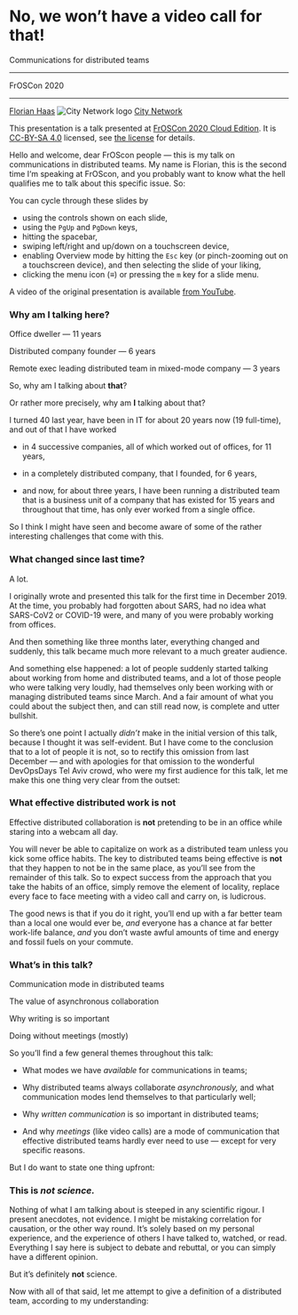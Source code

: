 # No, we won’t have a video call for that!
Communications for distributed teams

* * *

FrOSCon 2020

* * *

[Florian Haas](https://twitter.com/xahteiwi) ![City Network logo](images/citynetwork-logo.svg) <!-- .element class="inline" --> [City Network](https://citynetworkhosting.com)

<!-- Note --> 
This presentation is a talk presented at [FrOSCon 2020
Cloud Edition](https://www.froscon.de/). It is [CC-BY-SA
4.0](https://creativecommons.org/licenses/by-sa/4.0/) licensed, see
[the license](/LICENSE) for details.

Hello and welcome, dear FrOScon people — this is my talk on
communications in distributed teams. My name is Florian, this is the
second time I‘m speaking at FrOScon, and you probably want to know
what the hell qualifies me to talk about this specific issue. So:

You can cycle through these slides by 

* using the controls shown on each slide,
* using the `PgUp` and `PgDown` keys,
* hitting the spacebar,
* swiping left/right and up/down on a touchscreen device,
* enabling Overview mode by hitting the `Esc` key (or pinch-zooming
  out on a touchscreen device), and then selecting the slide of your liking,
* clicking the menu icon (&equiv;) or pressing the `m` key for a slide menu. 

A video of the original presentation is available [from
YouTube](https://youtu.be/CyzoF7mHEBo).


### Why am I talking here?

Office dweller — 11 years <!-- .element: class="fragment" -->

Distributed company founder — 6 years <!-- .element: class="fragment" -->

Remote exec leading distributed team in mixed-mode company — 3 years <!-- .element: class="fragment" -->

<!-- Note -->
So, why am I talking about **that**?

Or rather more precisely, why am **I** talking about that?

I turned 40 last year, have been in IT for about 20 years now (19
full-time), and out of that I have worked

* in 4 successive companies, all of which worked out of offices,
  for 11 years, 

* in a completely distributed company, that I founded, for 6 years,

* and now, for about three years, I have been running a distributed
  team that is a business unit of a company that has existed for 15
  years and throughout that time, has only ever worked from a single
  office.

So I think I might have seen and become aware of some of the rather
interesting challenges that come with this.


### What changed since last time?

A lot. <!-- .element: class="fragment" -->

<!-- Note -->
I originally wrote and presented this talk for the first time in
December 2019. At the time, you probably had forgotten about SARS, had
no idea what SARS-CoV2 or COVID-19 were, and many of you were probably
working from offices.

And then something like three months later, everything changed and
suddenly, this talk became much more relevant to a much greater
audience.

And something else happened: a lot of people suddenly started talking
about working from home and distributed teams, and a lot of those
people who were talking very loudly, had themselves only been working
with or managing distributed teams since March. And a fair amount of
what you could about the subject then, and can still read now, is
complete and utter bullshit.

So there’s one point I actually *didn’t* make in the initial version
of this talk, because I thought it was self-evident. But I have come
to the conclusion that to a lot of people it is not, so to rectify
this omission from last December — and with apologies for that
omission to the wonderful DevOpsDays Tel Aviv crowd, who were my first
audience for this talk, let me make this one thing very clear from the
outset:


### What effective distributed work is not <!-- .element: class="hidden" -->

Effective distributed collaboration is **not** pretending to be in an
office while staring into a webcam all day.

<!-- Note -->
You will never be able to capitalize on work as a distributed team
unless you kick some office habits. The key to distributed teams being
effective is **not** that they happen to not be in the same place, as
you’ll see from the remainder of this talk. So to expect success from
the approach that you take the habits of an office, simply remove the
element of locality, replace every face to face meeting with a video
call and carry on, is ludicrous.

The good news is that if you do it right, you’ll end up with a far
better team than a local one would ever be, *and* everyone has a
chance at far better work-life balance, *and* you don’t waste awful
amounts of time and energy and fossil fuels on your commute.


### What’s in this talk?

Communication mode in distributed teams

The value of asynchronous collaboration

Why writing is so important

Doing without meetings (mostly)

<!-- Note -->
So you’ll find a few general themes throughout this talk:

* What modes we have *available* for communications in teams;

* Why distributed teams always collaborate *asynchronously,* and what
  communication modes lend themselves to that particularly well;
  
* Why *written communication* is so important in distributed teams;

* And why *meetings* (like video calls) are a mode of communication
  that effective distributed teams hardly ever need to use — except
  for very specific reasons.

But I do want to state one thing upfront:


### This is _not science._

<!-- Note -->
Nothing of what I am talking about is steeped in any scientific
rigour. I present anecdotes, not evidence. I might be mistaking
correlation for causation, or the other way round. It’s solely based
on my personal experience, and the experience of others I have talked
to, watched, or read. Everything I say here is subject to debate and
rebuttal, or you can simply have a different opinion.

But it’s definitely **not** science.

Now with all of that said, let me attempt to give a definition of a
distributed team, according to my understanding:
